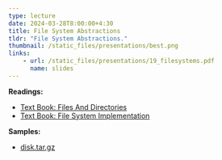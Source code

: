 ```yaml
---
type: lecture
date: 2024-03-28T8:00:00+4:30
title: File System Abstractions
tldr: "File System Abstractions."
thumbnail: /static_files/presentations/best.png
links:
    - url: /static_files/presentations/19_filesystems.pdf
      name: slides
---
```

**Readings:**
- [Text Book: Files And Directories](https://pages.cs.wisc.edu/~remzi/OSTEP/file-intro.pdf)
- [Text Book: File System Implementation](https://pages.cs.wisc.edu/~remzi/OSTEP/file-implementation.pdf)

**Samples:**
- [disk.tar.gz](/ee469/static_files/read/disk.img.gz)